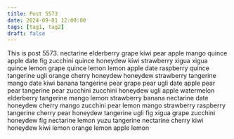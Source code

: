 ```yaml
---
title: Post 5573
date: 2024-09-01 12:00:00
tags: [tag1, tag2]
draft: false
---
```

This is post 5573.
nectarine
elderberry
grape
kiwi
pear
apple
mango
quince
apple
date
fig
zucchini
quince
honeydew
kiwi
strawberry
xigua
xigua
quince
lemon
grape
quince
lemon
lemon
apple
date
raspberry
quince
tangerine
ugli
orange
cherry
honeydew
honeydew
strawberry
tangerine
mango
date
kiwi
banana
tangerine
pear
grape
pear
ugli
date
apple
pear
pear
tangerine
pear
zucchini
zucchini
honeydew
ugli
apple
watermelon
elderberry
tangerine
mango
lemon
strawberry
banana
nectarine
date
honeydew
cherry
mango
zucchini
pear
lemon
mango
strawberry
raspberry
tangerine
cherry
pear
honeydew
tangerine
ugli
fig
xigua
grape
zucchini
honeydew
fig
nectarine
lemon
yuzu
tangerine
nectarine
cherry
kiwi
honeydew
kiwi
lemon
orange
lemon
apple
lemon
